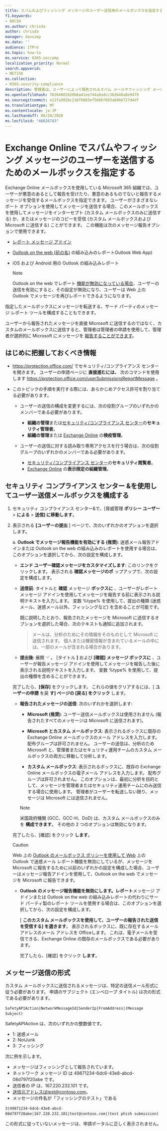```yaml
---
title: スパムおよびフィッシング メッセージのユーザー送信用のメールボックスを指定する
f1.keywords:
- NOCSH
ms.author: chrisda
author: chrisda
manager: dansimp
ms.date: ''
audience: ITPro
ms.topic: how-to
ms.service: O365-seccomp
localization_priority: Normal
search.appverid:
- MET150
ms.collection:
- M365-security-compliance
description: 管理者は、ユーザーによって報告されるスパム メールやフィッシング メールを収集するように、メールボックスを構成する方法について学習できます。
ms.openlocfilehash: 76264801820b6a41ee744a8adcc3b3b48a8e9479
ms.sourcegitcommit: e12fa502bc216f6083ef5666f693a04bb727d4df
ms.translationtype: MT
ms.contentlocale: ja-JP
ms.lasthandoff: 08/20/2020
ms.locfileid: "46826743"
---
```

# <a name="specify-a-mailbox-for-user-submissions-of-spam-and-phishing-messages-in-exchange-online"></a>Exchange Online でスパムやフィッシング メッセージのユーザーを送信するためのメールボックスを指定する

Exchange Online メールボックスを使用している Microsoft 365 組織では、ユーザーが悪意のあるとして報告を受けたり、悪意のあるものでないと報告するメッセージを受信するメールボックスを指定できます。 ユーザーがさまざまなレポート オプションを使用してメッセージを送信する場合、このメールボックスを使用してメッセージをインターセプト (カスタム メールボックスのみに送信する) か、またはメッセージのコピーを受信 (カスタム メールボックスおよび Microsoft に送信する) ことができます。 この機能は次のメッセージ報告オプションで使用できます。

- [レポート メッセージ アドイン](enable-the-report-message-add-in.md)

- [Outlook on the web (前の名)](report-junk-email-and-phishing-scams-in-outlook-on-the-web-eop.md) の組み込みのレポートOutlook Web App)

- iOS および Android 用の Outlook の組み込みレポート

  > [!NOTE]
  > Outlook on the web でレポート [機能が無効になっている場合](report-junk-email-and-phishing-scams-in-outlook-on-the-web-eop.md#disable-or-enable-junk-email-reporting-in-outlook-on-the-web)、ユーザーの送信を有効にすると、その設定が無効になり、ユーザーは Web 上の Outlook でメッセージを再びレポートできるようになります。

指定したメールボックスにメッセージを転送する、サード パーティのメッセージ レポート ツールを構成することもできます。

ユーザーから報告されたメッセージを直接 Microsoft に送信するのではなく、カスタムのメールボックスに送信すると、管理者は管理者の申請を使用して、管理者が選択的に Microsoft にメッセージを [報告することができます](admin-submission.md)。

## <a name="what-do-you-need-to-know-before-you-begin"></a>はじめに把握しておくべき情報

- <https://protection.office.com/> でセキュリティ/コンプライアンス センターを開きます。 ユーザーの申請ページに **直接進むには、** 次のコマンドを使用します <https://protection.office.com/userSubmissionsReportMessage> 。

- このトピックの手順を実行する際には、あらかじめアクセス許可を割り当てる必要があります。

  - ユーザーの送信の構成を変更するには、次の役割グループのいずれかのメンバーである必要があります。

    - **組織の管理**または[セキュリティ/コンプライアンス センター](permissions-in-the-security-and-compliance-center.md)の**セキュリティ管理者**。
    - **組織の管理**または [Exchange Online](https://docs.microsoft.com/Exchange/permissions-exo/permissions-exo#role-groups) の**検疫管理**。

  - ユーザーの送信に対する読み取り専用アクセスを行う場合は、次の役割グループのいずれかのメンバーである必要があります。

    - [セキュリティ/コンプライアンス センター](permissions-in-the-security-and-compliance-center.md)の**セキュリティ閲覧者**。
    - [Exchange Online](https://docs.microsoft.com/Exchange/permissions-exo/permissions-exo#role-groups) の**表示限定の組織管理**。

## <a name="use-the-security--compliance-center-to-configure-the-user-submissions-mailbox"></a>セキュリティ コンプライアンス センター &を使用してユーザー送信メールボックスを構成する

1. セキュリティ コンプライアンス センター&で、[脅威管理 **ポリシー ユーザー** \> **による** \> **送信] に移動します**。

2. 表示される **[ユーザーの提出** ] ページで、次のいずれかのオプションを選択します。

   a. **Outlook でメッセージ報告機能を有効にする (推奨)**: 迷惑メール報告アドインまたは Outlook on the web の組み込みのレポートを使用する場合は、このオプションを選択してから、次の設定を構成します。

      - **エンド ユーザー確認メッセージをカスタマイズします**: このリンクをクリックします。 表示される **確認メッセージのポ** ップアップで、次の設定を構成します。

      - **送信前**: タイトルと **確認** メッセージ **ボックスに** 、ユーザーがレポート メッセージ アドインを使用してメッセージを報告する前に表示される説明テキストを入力します。 変数 %type% を使用して、提出の種類 (迷惑メール、迷惑メール以外、フィッシングなど) を含めることが可能です。

        既に説明したとおり、報告されたメッセージを Microsoft に送信するオプションを選択した場合、次のテキストも通知に追加されます。

        > メールは、分析のためにその情報をそのものとして Microsoft に送信されます。 個人または機密情報が含まれているメールの中には、一部のメールが含まれる場合があります。

      - **提出後**: 展開 ![ アイコンをクリックします ](../../media/scc-expand-icon.png) 。 [タイトル **]** および **[確認] メッセージ ボックスに** 、ユーザーが報告メッセージ アドインを使用してメッセージを報告した後に表示される説明テキストを入力します。 変数 %type% を使用して、提出の種類を含めることができます。

      完了したら、**[保存]** をクリックします。 これらの値をクリアするには、[ **ユーザーの申請** を戻 **す] ページの [戻る] をクリック** します。

      - **報告されたメッセージの送信**: 次のいずれかを選択します:

        - **Microsoft (推奨)**: ユーザー送信メールボックスは使用されません (報告されたすべてのメッセージは Microsoft に送信されます)。

        - **Microsoft とカスタム メールボックス**: 表示されるボックスに既存の Exchange Online メールボックスのメール アドレスを入力します。 配布グループは許可されません。 ユーザーの送信は、分析のため Microsoft と、管理者またはセキュリティ運用チームのカスタム メールボックスの両方に移動して分析します。

        - **カスタム メールボックス**: 表示されるボックスに、既存の Exchange Online メールボックスの電子メール アドレスを入力します。 配布グループは許可されません。 このオプションは、最初に分析を目的として、メッセージを管理者またはセキュリティ運用チームにのみ送信する場合に使用します。 管理者がユーザーを転送しない限り、メッセージは Microsoft には送信されません。

        > [!NOTE]
        > 米国政府機関 (GCC、GCC-H、DoD) は、カスタム メールボックスのみを **構成できます**。 その他の 2 つのオプションは無効になります。 

      完了したら、[確認] をクリック **します**。

      > [!CAUTION]
      > Web 上の [Outlook のメールボックス ポリシーを使用して Web](report-junk-email-and-phishing-scams-in-outlook-on-the-web-eop.md#disable-or-enable-junk-email-reporting-in-outlook-on-the-web) 上の Outlook で迷惑メール レポート機能を無効にしているが、メッセージを Microsoft に報告するために以前のいずれかの設定を構成した場合、ユーザーはメッセージ報告アドインを使用して、Outlook on the web でメッセージを Microsoft に報告できます。

   - **Outlook のメッセージ報告機能を無効にします。レポート**メッセージ アドインまたは Outlook on the web の組み込みレポートの代わりにサード パーティ製のレポート ツールを使用する場合は、このオプションを選択してから、次の設定を構成します。

      [ **このカスタム メールボックスを使用して、ユーザーの報告された送信を受信する] を選きます**。 表示されるボックスに、既に存在するメール アドレスのメール アドレスを Officeします。 これは、電子メールを受信できる、Exchange Online の既存のメールボックスである必要があります。

      完了したら、[確認] をクリック **します**。

## <a name="message-submission-format"></a>メッセージ送信の形式

カスタム メールボックスに送信されるメッセージは、特定の送信メール形式に従う必要があります。 申請のサブジェクト (エンベロープ タイトル) は次の形式である必要があります。

`SafetyAPIAction|NetworkMessageId|SenderIp|FromAddress|(Message Subject)`

SafetyAPIAction は、次のいずれかの整数値です。

- 1: 迷惑メール
- 2: NotJunk
- 3: フィッシング

次に例を示します。

- メッセージはフィッシングとして報告されています。
- ネットワーク メッセージ ID は 49871234-6dc6-43e8-abcd-08d797f20abe です。
- 送信者の IP は、167.220.232.101 です。
- 送信元アドレスはtest@contoso.com。
- メッセージの件名が「フィッシングのテスト」である

`3|49871234-6dc6-43e8-abcd-08d797f20abe|167.220.232.101|test@contoso.com|(test phish submission)`

この形式に従っていないメッセージは、申請ポータルに正しく表示されません。
